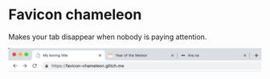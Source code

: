 Favicon chameleon
==================

Makes your tab disappear when nobody is paying attention.

![favicon chameleon](./favicon-chameleon.gif)

